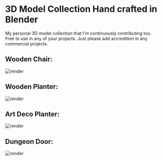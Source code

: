 # 3D Model Collection Hand crafted in Blender

My personal 3D model collection that I'm continuously contributing too. Free to use in any of your projects. Just please add accredition in any commercial projects.

## Wooden Chair:

![render](https://user-images.githubusercontent.com/8254123/208869241-c55aab12-ce0d-44d1-afca-d125516ffda8.png)

## Wooden Planter:
![render](https://user-images.githubusercontent.com/8254123/209102734-5d0d5ade-c4c1-4281-a608-fcd2d1a65786.png)

## Art Deco Planter:
![render](https://user-images.githubusercontent.com/8254123/209146681-a79221cb-dfca-4f0f-bbcf-921cd6f7337f.png)

## Dungeon Door:

![render](https://user-images.githubusercontent.com/8254123/208981495-7cd9a996-4669-4221-ae88-5d1e561b8514.png)
